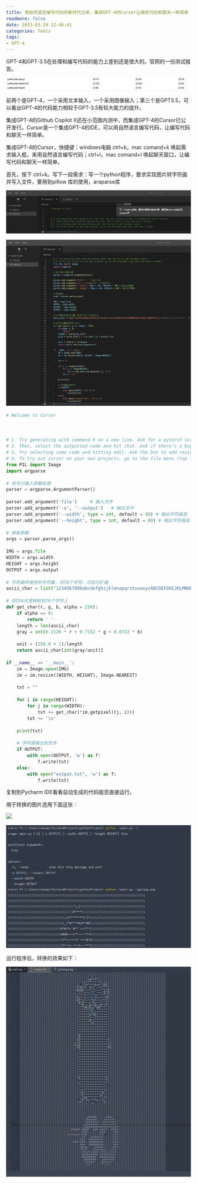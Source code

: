 ```yaml
---
title: 用自然语言编写代码的新时代已来，集成GPT-4的Cursor让编写代码和聊天一样简单
readmore: false
date: 2023-03-29 12:46:41
categories: Tools
tags:
- GPT-4
---
```


GPT-4和GPT-3.5在处理和编写代码的能力上差别还是很大的。官网的一份测试报告。

![](2023-03-29-12-07-14.png)

前两个是GPT-4，一个采用文本输入，一个采用图像输入；第三个是GPT3.5，可以看出GPT-4的代码能力相较于GPT-3.5有较大能力的提升。

集成GPT-4的Github Copilot X还在小范围内测中，而集成GPT-4的Cursor已公开发行。Cursor是一个集成GPT-4的IDE，可以用自然语言编写代码，让编写代码和聊天一样简单。

集成GPT-4的Cursor，快捷键：windows电脑 ctrl+k，mac comand+k 唤起需求输入框，来用自然语言编写代码；ctrl+l，mac comand+l 唤起聊天窗口，让编写代码和聊天一样简单。

首先，按下 ctrl+k。写下一段需求：写一个python程序，要求实现图片转字符画并写入文件，要用到pillow 库的使用，araparse库

![](2023-03-29-11-56-05.png)

![](2023-03-29-12-13-26.png)

```python
# Welcome to Cursor



# 1. Try generating with command K on a new line. Ask for a pytorch script of a feedforward neural network
# 2. Then, select the outputted code and hit chat. Ask if there's a bug. Ask how to improve.
# 3. Try selecting some code and hitting edit. Ask the bot to add residual layers.
# 4. To try out cursor on your own projects, go to the file menu (top left) and open a folder.
from PIL import Image
import argparse

# 命令行输入参数处理
parser = argparse.ArgumentParser()

parser.add_argument('file')     # 输入文件
parser.add_argument('-o', '--output')   # 输出文件
parser.add_argument('--width', type = int, default = 80) # 输出字符画宽
parser.add_argument('--height', type = int, default = 80) # 输出字符画高

# 获取参数
args = parser.parse_args()

IMG = args.file
WIDTH = args.width
HEIGHT = args.height
OUTPUT = args.output

# 字符画所使用的字符集，共70个字符，可自行扩展
ascii_char = list("1234567890abcdefghijklmnopqrstuvwxyzABCDEFGHIJKLMNOPQRSTUVWXYZ!@#$%^&*()_+-=[]{};':\",./<>?\\|`~ ")

# 将256灰度映射到70个字符上
def get_char(r, g, b, alpha = 256):
    if alpha == 0:
        return ' '
    length = len(ascii_char)
    gray = int(0.2126 * r + 0.7152 * g + 0.0722 * b)

    unit = (256.0 + 1)/length
    return ascii_char[int(gray/unit)]

if __name__ == '__main__':
    im = Image.open(IMG)
    im = im.resize((WIDTH, HEIGHT), Image.NEAREST)

    txt = ""

    for i in range(HEIGHT):
        for j in range(WIDTH):
            txt += get_char(*im.getpixel((j, i)))
        txt += '\n'

    print(txt)

    # 字符画输出到文件
    if OUTPUT:
        with open(OUTPUT, 'w') as f:
            f.write(txt)
    else:
        with open("output.txt", 'w') as f:
            f.write(txt)
```

复制到Pycharm IDE看看自动生成的代码能否直接运行。

用于转换的图片选用下面这张：

![](2023-03-29-12-01-11.png)

![](2023-03-29-12-15-11.png)

运行程序后，转换的效果如下：

![](2023-03-29-12-16-47.png)

